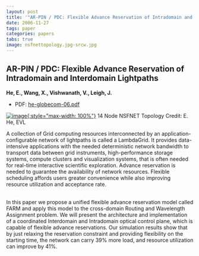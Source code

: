 ```yaml
---
layout: post
title: '"AR-PIN / PDC: Flexible Advance Reservation of Intradomain and Interdomain Lightpaths"'
date: 2006-11-27
tags: paper
categories: papers
tabs: true
image: nsfnettopology.jpg-srcw.jpg
---
```


## AR-PIN / PDC: Flexible Advance Reservation of Intradomain and Interdomain Lightpaths
**He, E., Wang, X., Vishwanath, V., Leigh, J.**
- PDF: [he-globecom-06.pdf](/documents/he-globecom-06.pdf)


[![image](https://www.evl.uic.edu/output/originals/nsfnettopology.jpg-srcw.jpg){:style="max-width: 100%"}](https://www.evl.uic.edu/output/originals/nsfnettopology.jpg-srcw.jpg)
14 Node NSFNET Topology
Credit: E. He, EVL

A collection of Grid computing resources interconnected by an application-configurable network of lightpaths is called a LambdaGrid. It provides data-intensive applications with the needed deterministic network bandwidth to transport data between grid instruments, high-performance storage systems, compute clusters and visualization systems, that is often needed for real-time interactive scientific exploration. Advance reservation is needed to guarantee the availability of network resources. Flexible scheduling affords users greater convenience while also improving resource utilization and acceptance rate.<br><br>

In this paper we propose a unified flexible advance reservation model called FARM and apply this model to the cross-domain Routing and Wavelength Assignment problem. We will present the architecture and implementation of a coordinated Interdomain and Intradomain optical control plane, which is capable of flexible advance reservations. Our simulation results show that by just relaxing the reservation constraint and providing flexibility on the starting time, the network can carry 39% more load, and resource utilization can improve by 41%.